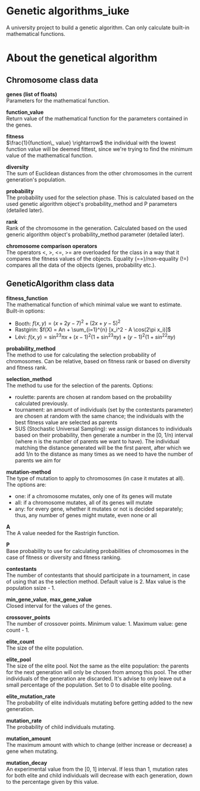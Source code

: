 # Genetic algorithms_iuke
 A university project to build a genetic algorithm. Can only calculate built-in mathematical functions.

# About the genetical algorithm

## Chromosome class data

**genes (list of floats)**  
Parameters for the mathematical function.

**function_value**  
Return value of the mathematical function for the parameters contained in the genes.

**fitness**  
$\frac{1}{function\_ value} \rightarrow$ the individual with the lowest function value will be deemed fittest, since we're trying to find the minimum value of the mathematical function.

**diversity**  
The sum of Euclidean distances from the other chromosomes in the current generation's population.

**probability**  
The probability used for the selection phase.
This is calculated based on the used genetic algorithm object's probability_method and P parameters (detailed later).

**rank**  
Rank of the chromosome in the generation.
Calculated based on the used generic algorithm object's probability_method parameter (detailed later).

**chromosome comparison operators**  
The operators <, >, <=, >= are overloaded for the class in a way that it compares the fitness values of the objects. Equality (==)/non-equality (!=) compares all the data of the objects (genes, probability etc.).

## GeneticAlgorithm class data

**fitness_function**  
The mathematical function of which minimal value we want to estimate. Built-in options:
- Booth: $f(x,y) = (x+2y-7)^2+(2x+y-5)^2$
- Rastgirin: $f(X) = An + \sum_{i=1}^{n} [x_i^2 - A \cos(2\pi x_i)]$
- Lévi: $f(x,y) = \sin^23\pi x + (x-1)^2(1+\sin^23\pi y)+(y-1)^2(1+sin^22\pi y)$

**probability_method**  
The method to use for calculating the selection probability of chromosomes. Can be relative, based on fitness rank or based on diversity and fitness rank.

**selection_method**  
The method tu use for the selection of the parents. Options:
- roulette: parents are chosen at random based on the probability calculated previously.
- tournament: an amount of individuals (set by the contestants parameter) are chosen at random with the same chance; the individuals with the best fitness value are selected as parents
- SUS (Stochastic Universal Sampling): we assign distances to individuals based on their probability, then generate a number in the [0, 1/n) interval (where n is the number of parents we want to have). The individual matching the distance generated will be the first parent, after which we add 1/n to the distance as many times as we need to have the number of parents we aim for

**mutation-method**  
The type of mutation to apply to chromosomes (in case it mutates at all). The options are:
- one: if a chromosome mutates, only one of its genes will mutate
- all: if a chromosome mutates, all of its genes will mutate
- any: for every gene, whether it mutates or not is decided separately; thus, any number of genes might mutate, even none or all

**A**  
The A value needed for the Rastrigin function.

**P**  
Base probability to use for calculating probabilities of chromosomes in the case of fitness or diversity and fitness ranking.

**contestants**  
The number of contestants that should participate in a tournament, in case of using that as the selection method. Default value is 2. Max value is the population ssize - 1.

**min_gene_value**, **max_gene_value**  
Closed interval for the values of the genes.

**crossover_points**  
The number of crossover points. Minimum value: 1. Maximum value: gene count - 1.

**elite_count**  
The size of the elite population.

**elite_pool**  
The size of the elite pool. Not the same as the elite population: the parents for the next generation will only be chosen from among this pool. The other individuals of the generation are discarded. It's advise to only leave out a small percentage of the population. Set to 0 to disable elite pooling.

**elite_mutation_rate**  
The probability of elite individuals mutating before getting added to the new generation.

**mutation_rate**  
The probability of child individuals mutating.

**mutation_amount**  
The maximum amount with which to change (either increase or decrease) a gene when mutating.

**mutation_decay**  
An experimental value from the [0, 1] interval. If less than 1, mutation rates for both elite and child individuals will decrease with each generation, down to the percentage given by this value.